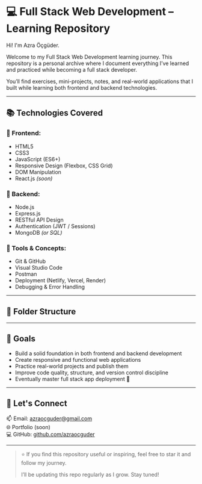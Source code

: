 # 💻 Full Stack Web Development – Learning Repository

Hi! I'm Azra Öçgüder.

Welcome to my Full Stack Web Development learning journey. This repository is a personal archive where I document everything I’ve learned and practiced while becoming a full stack developer.

You’ll find exercises, mini-projects, notes, and real-world applications that I built while learning both frontend and backend technologies.

---

## 📚 Technologies Covered

### 🔹 Frontend:
- HTML5  
- CSS3  
- JavaScript (ES6+)  
- Responsive Design (Flexbox, CSS Grid)  
- DOM Manipulation  
- React.js *(soon)*

### 🔹 Backend:
- Node.js  
- Express.js  
- RESTful API Design  
- Authentication (JWT / Sessions)  
- MongoDB *(or SQL)*

### 🔹 Tools & Concepts:
- Git & GitHub  
- Visual Studio Code  
- Postman  
- Deployment (Netlify, Vercel, Render)  
- Debugging & Error Handling

---

## 📁 Folder Structure
---

## 🎯 Goals

- Build a solid foundation in both frontend and backend development  
- Create responsive and functional web applications  
- Practice real-world projects and publish them  
- Improve code quality, structure, and version control discipline  
- Eventually master full stack app deployment 🚀

---

## 🔗 Let's Connect

📫 Email: azraocguder@gmail.com  
🌐 Portfolio (soon)  
💻 GitHub: [github.com/azraocguder](https://github.com/azraocguder)

---

> ⭐ If you find this repository useful or inspiring, feel free to star it and follow my journey.  
>  
> I’ll be updating this repo regularly as I grow. Stay tuned!

